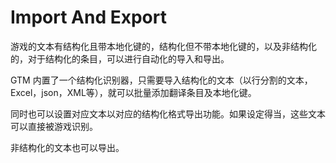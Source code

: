 # Import And Export

游戏的文本有结构化且带本地化键的，结构化但不带本地化键的，以及非结构化的，对于结构化的条目，可以进行自动化的导入和导出。

GTM 内置了一个结构化识别器，只需要导入结构化的文本（以行分割的文本，Excel，json，XML等），就可以批量添加翻译条目及本地化键。

同时也可以设置对应文本以对应的结构化格式导出功能。如果设定得当，这些文本可以直接被游戏识别。

非结构化的文本也可以导出。